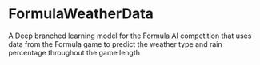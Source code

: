# FormulaWeatherData
A Deep branched learning model for the Formula AI competition that uses data from the Formula game to predict the weather type and rain percentage throughout the game length
